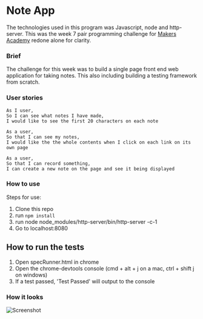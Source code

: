 # Note App

The technologies used in this program was Javascript, node and http-server.
This was the week 7 pair programming challenge for [Makers Academy](http://www.makersacademy.com) redone alone for clarity.

### Brief

The challenge for this week was to build a single page front end web application for taking notes.
This also including building a testing framework from scratch.

### User stories

```
As I user,
So I can see what notes I have made,
I would like to see the first 20 characters on each note

As a user,
So that I can see my notes,
I would like the the whole contents when I click on each link on its own page

As a user,
So that I can record something,
I can create a new note on the page and see it being displayed

```

### How to use

Steps for use:

1. Clone this repo
2. run `npm install`
3. run node node_modules/http-server/bin/http-server -c-1
4. Go to localhost:8080

## How to run the tests

1. Open specRunner.html in chrome
2. Open the chrome-devtools console (cmd + alt + j on a mac, ctrl + shift j on windows)
3. If a test passed, 'Test Passed' will output to the console

### How it looks

![Screenshot](https://i.imgur.com/DoKELgn.png)
